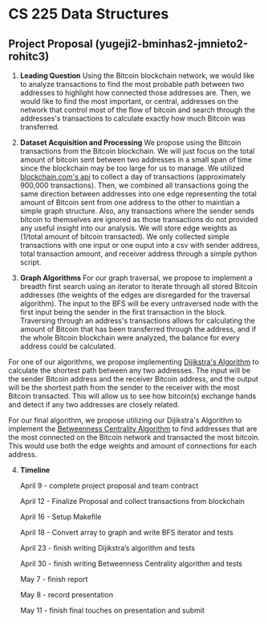 # CS 225 Data Structures
## Project Proposal (yugeji2-bminhas2-jmnieto2-rohitc3)

1. **Leading Question** Using the Bitcoin blockchain network, we would like to analyze transactions to find the most probable path between two addresses to highlight how connected those addresses are. Then, we would like to find the most important, or central, addresses on the network that control most of the flow of bitcoin and search through the addresses's transactions to calculate exactly how much Bitcoin was transferred. 

2. **Dataset Acquisition and Processing** We propose using the Bitcoin transactions from the Bitcoin blockchain. We will just focus on the total amount of bitcoin sent between two addresses in a small span of time since the blockchain may be too large for us to manage. We utilized [blockchain.com's api](https://www.blockchain.com/api/blockchain_api) to collect a day of transactions (approximately 900,000 transactions). Then, we combined all transactions going the same direction between addresses into one edge representing the total amount of Bitcoin sent from one address to the other to maintian a simple graph structure. Also, any transactions where the sender sends bitcoin to themselves are ignored as those transactions do not provided any useful insight into our analysis. We will store edge weights as (1/total amount of bitcoin transacted). We only collected simple transactions with one input or one ouput into a csv with sender address, total transaction amount, and receiver address through a simple python script.

3. **Graph Algorithms**  For our graph traversal, we propose to implement a breadth first search using an iterator to iterate through all stored Bitcoin addresses (the weights of the edges are disregarded for the traversal algorithm). The input to the BFS will be every untraversed node with the first input being the sender in the first transaction in the block. Traversing through an address's transactions allows for calculating the amount of Bitcoin that has been transferred through the address, and if the whole Bitcoin blockchain were analyzed, the balance for every address could be calculated. 

For one of our algorithms, we propose implementing [Dijikstra's Algorithm](https://en.wikipedia.org/wiki/Dijkstra%27s_algorithm) to calculate the shortest path between any two addresses. The input will be the sender Bitcoin address and the receiver Bitcoin address, and the output will be the shortest path from the sender to the receiver with the most Bitcoin transacted. This will allow us to see how bitcoin(s) exchange hands and detect if any two addresses are closely related. 

For our final algorithm, we propose utilizing our Dijikstra's Algorithm to implement the [Betweenness Centrality Algorithm](https://en.wikipedia.org/wiki/Betweenness_centrality) to find addresses that are the most connected on the Bitcoin network and transacted the most bitcoin. This would use both the edge weights and amount of connections for each address.  

4. **Timeline** 

   April 9 - complete project proposal and team contract
   
   April 12 - Finalize Proposal and collect transactions from blockchain
    
   April 16 - Setup Makefile
  
   April 18 - Convert array to graph and write BFS iterator and tests
   
   April 23 - finish writing Dijikstra’s algorithm and tests
   
   April 30 - finish writing Betweenness Centrality algorithm and tests
	 
   May 7 - finish report
	 
   May 8 - record presentation
	 
   May 11 - finish final touches on presentation and submit

